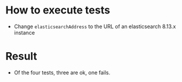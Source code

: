 # How to execute tests
- Change `elasticsearchAddress` to the URL of an elasticsearch 8.13.x instance

# Result
- Of the four tests, three are ok, one fails.
